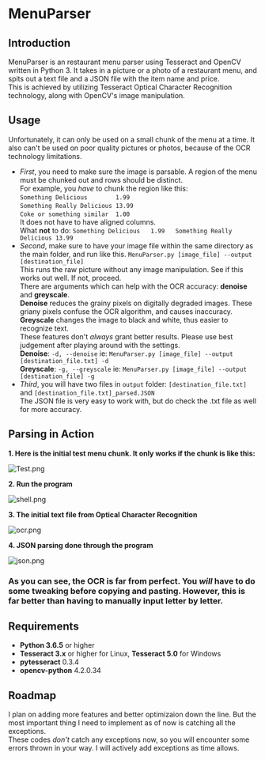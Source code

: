 # MenuParser
## Introduction
MenuParser is an restaurant menu parser using Tesseract and OpenCV written in Python 3. It takes in a picture or a photo of a restaurant menu, and spits out a text file and a JSON file with the item name and price.  
This is achieved by utilizing Tesseract Optical Character Recognition technology, along with OpenCV's image manipulation.

## Usage
Unfortunately, it can only be used on a small chunk of the menu at a time. It also can't be used on poor quality pictures or photos, because of the OCR technology limitations. 
* _First_, you need to make sure the image is parsable. A region of the menu must be chunked out and rows should be distinct.  
For example, you *have* to chunk the region like this:  
`Something Delicious        1.99`  
`Something Really Delicious 13.99`  
`Coke or something similar  1.00`  
It does not have to have aligned columns.  
What **not** to do:
`Something Delicious   1.99   Something Really Delicious 13.99`
* _Second_, make sure to have your image file within the same directory as the main folder, and run like this.
 `MenuParser.py [image_file] --output [destination_file]`  
 This runs the raw picture without any image manipulation. See if this works out well. If not, proceed.  
 There are arguments which can help with the OCR accuracy: **denoise** and **greyscale**.  
 **Denoise** reduces the grainy pixels on digitally degraded images. These griany pixels confuse the OCR algorithm, and causes inaccuracy.  
 **Greyscale** changes the image to black and white, thus easier to recognize text.  
 These features don't *always* grant better results. Please use best judgement after playing around with the settings.  
 **Denoise**: `-d, --denoise` ie: `MenuParser.py [image_file] --output [destination_file.txt] -d`  
 **Greyscale**: `-g, --greyscale` ie: `MenuParser.py [image_file] --output [destination_file] -g` 
 * _Third_, you will have two files in `output` folder: `[destination_file.txt]` and `[destination_file.txt]_parsed.JSON`  
 The JSON file is very easy to work with, but do check the .txt file as well for more accuracy.  
 
## Parsing in Action

**1. Here is the initial test menu chunk. It only works if the chunk is like this:**  

  ![Test.png](https://i.imgur.com/5ghcDmD.png)  
  
**2. Run the program**  

  ![shell.png](https://i.imgur.com/9zCFNz5.png)  
  
**3. The initial text file from Optical Character Recognition**  

  ![ocr.png](https://i.imgur.com/s0jW2kV.png)  
  
**4. JSON parsing done through the program**  

![json.png](https://i.imgur.com/1TZeqke.png)  

### As you can see, the OCR is far from perfect. You *will* have to do some tweaking before copying and pasting. However, this is far better than having to manually input letter by letter.

## Requirements

- **Python 3.6.5** or higher
- **Tesseract 3.x** or higher for Linux, **Tesseract 5.0** for Windows
- **pytesseract** 0.3.4
- **opencv-python** 4.2.0.34 
## Roadmap

I plan on adding more features and better optimizaion down the line. But the most important thing I need to implement as of now is catching all the exceptions.  
These codes *don't* catch any exceptions now, so you will encounter some errors thrown in your way. I will actively add exceptions as time allows.
